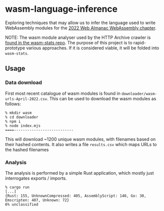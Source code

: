 # wasm-language-inference

Exploring techniques that may allow us to infer the language used to write WebAssembly modules for the [2022 Web Almanac WebAssembly chapter](https://github.com/HTTPArchive/almanac.httparchive.org/issues/2885).

NOTE: The wasm module analyser used by the HTTP Archive crawler is [found in the wasm-stats repo](https://github.com/HTTPArchive/wasm-stats). The purpose of this project is to rapid-prototype various approaches. If it is considered viable, it will be folded into `wasm-stats`.

## Usage

### Data download

First most recent catalogue of wasm modules is found in `downloader/wasm-urls-April-2022.csv`. This can be used to download the wasm modules as follows:

~~~
% mkdir wasm
% cd downloader
% npm i
% node index.mjs
====---------------------------
~~~

This will download ~1200 unique wasm modules, with filenames based on their hashed contents. It also writes a file `results.csv` which maps URLs to the hashed filenames

### Analysis

The analysis is performed by a simple Rust application, which mostly just interrogates exports / imports.

~~~
% cargo run
[...]
{Rust: 155, UnknownCompressed: 405, AssemblyScript: 140, Go: 30, Emscripten: 407, Unknown: 72}
6% unclassified
~~~